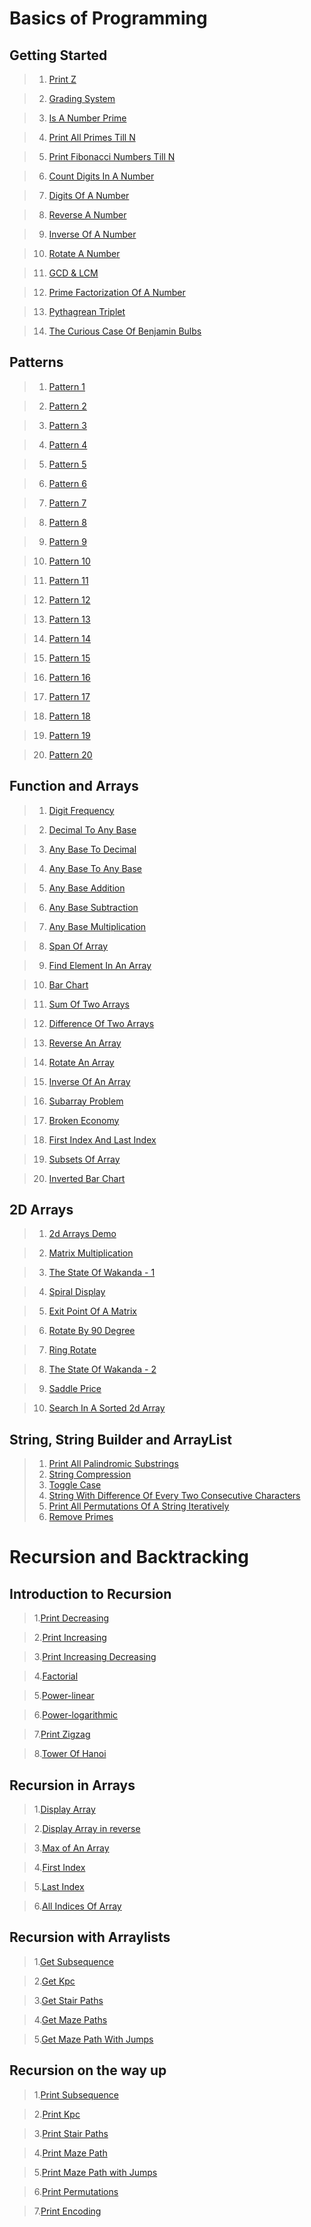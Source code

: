 # Basics of Programming

## Getting Started

>1. [Print Z](https://DarkWarS-maker.github.io/Pepcoding-dsa/lecture-001/print-z.html)

>2. [Grading System](https://DarkWarS-maker.github.io/Pepcoding-dsa/lecture-001/grading-system.html)

>3. [Is A Number Prime](https://DarkWarS-maker.github.io/Pepcoding-dsa/lecture-001/prime.html)

>4. [Print All Primes Till N](https://DarkWarS-maker.github.io/Pepcoding-dsa/lecture-001/prime-in-a-range.html)

>5. [Print Fibonacci Numbers Till N](https://DarkWarS-maker.github.io/Pepcoding-dsa/lecture-001/fib-till-n.html)

>6. [Count Digits In A Number](https://DarkWarS-maker.github.io/Pepcoding-dsa/lecture-002/count-digit.html)

>7. [Digits Of A Number](https://DarkWarS-maker.github.io/Pepcoding-dsa/lecture-002/digits-of-number.html)

>8. [Reverse A Number](https://DarkWarS-maker.github.io/Pepcoding-dsa/lecture-002/reverse-a-number.html)

>9. [Inverse Of A Number](https://DarkWarS-maker.github.io/Pepcoding-dsa/lecture-002/inverse-of-number.html)

>10.  [Rotate A Number](https://DarkWarS-maker.github.io/Pepcoding-dsa/lecture-002/rotate-a-number.html)

>11. [GCD & LCM](https://DarkWarS-maker.github.io/Pepcoding-dsa/lecture-003/gcd-and-lcm.html)

>12. [Prime Factorization Of A Number](https://DarkWarS-maker.github.io/Pepcoding-dsa/lecture-003/prime-fact-of-number.html)

>13. [Pythagrean Triplet](https://DarkWarS-maker.github.io/Pepcoding-dsa/lecture-003/pythagorean-triplet.html)

>14. [The Curious Case Of Benjamin Bulbs](https://DarkWarS-maker.github.io/Pepcoding-dsa/lecture-003/the-curious-case-of-benjamin-bulbs.html)

## Patterns

>1. [Pattern 1](https://DarkWarS-maker.github.io/Pepcoding-dsa/lecture-004/pattern-1.html)

>2. [Pattern 2](https://DarkWarS-maker.github.io/Pepcoding-dsa/lecture-004/pattern-2.html)

>3. [Pattern 3](https://DarkWarS-maker.github.io/Pepcoding-dsa/lecture-004/pattern-3.html)

>4. [Pattern 4](https://DarkWarS-maker.github.io/Pepcoding-dsa/lecture-004/pattern-4.html)

>5. [Pattern 5](https://DarkWarS-maker.github.io/Pepcoding-dsa/lecture-004/pattern-5.html)

>6. [Pattern 6](https://DarkWarS-maker.github.io/Pepcoding-dsa/lecture-005/pattern-6.html)

>7. [Pattern 7](https://DarkWarS-maker.github.io/Pepcoding-dsa/lecture-005/pattern-7.html)

>8. [Pattern 8](https://DarkWarS-maker.github.io/Pepcoding-dsa/lecture-005/pattern-8.html)

>9. [Pattern 9](https://DarkWarS-maker.github.io/Pepcoding-dsa/lecture-005/pattern-9.html)

>10. [Pattern 10](https://DarkWarS-maker.github.io/Pepcoding-dsa/lecture-005/pattern-10.html)

>11. [Pattern 11](https://DarkWarS-maker.github.io/Pepcoding-dsa/lecture-006/pattern-11.html)

>12. [Pattern 12](https://DarkWarS-maker.github.io/Pepcoding-dsa/lecture-006/pattern-12.html)

>13. [Pattern 13](https://DarkWarS-maker.github.io/Pepcoding-dsa/lecture-006/pattern-13.html)

>14. [Pattern 14](https://DarkWarS-maker.github.io/Pepcoding-dsa/lecture-006/pattern-14.html)

>15. [Pattern 15](https://DarkWarS-maker.github.io/Pepcoding-dsa/lecture-006/pattern-15.html)

>16. [Pattern 16](https://DarkWarS-maker.github.io/Pepcoding-dsa/lecture-007/pattern-16.html)

>17. [Pattern 17](https://DarkWarS-maker.github.io/Pepcoding-dsa/lecture-007/pattern-17.html)

>18. [Pattern 18](https://DarkWarS-maker.github.io/Pepcoding-dsa/lecture-007/pattern-18.html)

>19. [Pattern 19](https://DarkWarS-maker.github.io/Pepcoding-dsa/lecture-007/pattern-19.html)

>20. [Pattern 20](https://DarkWarS-maker.github.io/Pepcoding-dsa/lecture-007/pattern-20.html)

## Function and Arrays

>1. [ Digit Frequency]()

>2. [ Decimal To Any Base]()

>3. [ Any Base To Decimal]()

>4. [ Any Base To Any Base]()

>5. [ Any Base Addition]()

>6. [ Any Base Subtraction]()

>7. [ Any Base Multiplication]()

>8. [ Span Of Array]()

>9. [ Find Element In An Array]()

>10. [ Bar Chart]()

>11. [ Sum Of Two Arrays]()

>12. [ Difference Of Two Arrays]()

>13. [ Reverse An Array]()

>14. [ Rotate An Array]()

>15. [ Inverse Of An Array]()

>16. [ Subarray Problem]()

>17. [ Broken Economy]()

>18. [ First Index And Last Index]()

>19. [ Subsets Of Array]()

>20. [ Inverted Bar Chart]()


## 2D Arrays

>1. [ 2d Arrays Demo]()

>2. [ Matrix Multiplication]()

>3. [ The State Of Wakanda - 1]()

>4. [ Spiral Display]()

>5. [ Exit Point Of A Matrix]()

>6. [ Rotate By 90 Degree]()

>7. [ Ring Rotate]()

>8. [ The State Of Wakanda - 2]()

>9. [ Saddle Price]()

>10. [ Search In A Sorted 2d Array]()

## String, String Builder and ArrayList

>1. [ Print All Palindromic Substrings]()
>2. [ String Compression]()
>3. [ Toggle Case]()
>4. [ String With Difference Of Every Two Consecutive Characters]()
>5. [ Print All Permutations Of A String Iteratively]()
>6. [ Remove Primes]()

# Recursion and Backtracking

## Introduction to Recursion

> 1.[Print Decreasing](https://DarkWarS-maker.github.io/Pepcoding-dsa/lecture-016/print-decreasing.html)

> 2.[Print Increasing](https://DarkWarS-maker.github.io/Pepcoding-dsa/lecture-016/print-increasing.html)

> 3.[Print Increasing Decreasing](https://DarkWarS-maker.github.io/Pepcoding-dsa/lecture-016/print-increasing-decreasing.html)

> 4.[Factorial](https://DarkWarS-maker.github.io/Pepcoding-dsa/lecture-016/factorial.html)

> 5.[Power-linear](https://DarkWarS-maker.github.io/Pepcoding-dsa/lecture-017/power-linear.html)

> 6.[Power-logarithmic](https://DarkWarS-maker.github.io/Pepcoding-dsa/lecture-017/power-logarithmic.html)

> 7.[Print Zigzag](https://DarkWarS-maker.github.io/Pepcoding-dsa/lecture-017/print-zig-zag.html)

> 8.[Tower Of Hanoi](https://DarkWarS-maker.github.io/Pepcoding-dsa/lecture-017/toh-official.html)

## Recursion in Arrays

> 1.[Display Array](https://DarkWarS-maker.github.io/Pepcoding-dsa/lecture-018/display-array.html)

> 2.[Display Array in reverse](https://DarkWarS-maker.github.io/Pepcoding-dsa/lecture-018/display-array-in-reverse.html)

> 3.[Max of An Array](https://DarkWarS-maker.github.io/Pepcoding-dsa/lecture-018/max-of-an-array.html)

> 4.[First Index](https://DarkWarS-maker.github.io/Pepcoding-dsa/lecture-018/first-index.html)

> 5.[Last Index](https://DarkWarS-maker.github.io/Pepcoding-dsa/lecture-018/last-index.html)

> 6.[All Indices Of Array](https://DarkWarS-maker.github.io/Pepcoding-dsa/lecture-019/all-indices-of-array.html)

## Recursion with Arraylists

> 1.[Get Subsequence](https://DarkWarS-maker.github.io/Pepcoding-dsa/lecture-019/get-subsequence.html)

> 2.[Get Kpc](https://DarkWarS-maker.github.io/Pepcoding-dsa/lecture-019/get-kpc.html)

> 3.[Get Stair Paths](https://DarkWarS-maker.github.io/Pepcoding-dsa/lecture-019/get-stair-paths.html)

> 4.[Get Maze Paths](https://DarkWarS-maker.github.io/Pepcoding-dsa/lecture-019/get-maze-paths.html)

> 5.[Get Maze Path With Jumps](https://DarkWarS-maker.github.io/Pepcoding-dsa/lecture-020/get-maze-with-paths.html)

## Recursion on the way up

> 1.[Print Subsequence](https://DarkWarS-maker.github.io/Pepcoding-dsa/lecture-020/print-subsequence.html)

> 2.[Print Kpc](https://DarkWarS-maker.github.io/Pepcoding-dsa/lecture-020/print-kpc.html)

> 3.[Print Stair Paths](https://DarkWarS-maker.github.io/Pepcoding-dsa/lecture-020/print-stair-paths.html)

> 4.[Print Maze Path](https://DarkWarS-maker.github.io/Pepcoding-dsa/lecture-020/print-maze-paths.html)

> 5.[Print Maze Path with Jumps](https://DarkWarS-maker.github.io/Pepcoding-dsa/lecture-021/print-maze-path-with-jumps.html)

> 6.[Print Permutations](https://DarkWarS-maker.github.io/Pepcoding-dsa/lecture-021/print-permutations.html)

> 7.[Print Encoding](https://DarkWarS-maker.github.io/Pepcoding-dsa/lecture-021/print-encodings.html)
